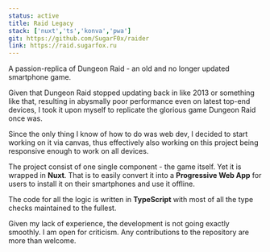 ```yaml
---
status: active
title: Raid Legacy
stack: ['nuxt','ts','konva','pwa']
git: https://github.com/SugarF0x/raider
link: https://raid.sugarfox.ru
---
```


A passion-replica of Dungeon Raid - an old and no longer updated smartphone game.
<!--more-->
Given that Dungeon Raid stopped updating back in like 2013 or something like that,
resulting in abysmally poor performance even on latest top-end devices,
I took it upon myself to replicate the glorious game Dungeon Raid once was.

Since the only thing I know of how to do was web dev, I decided to start working on it via canvas, thus
effectively also working on this project being responsive enough to work on all devices.

The project consist of one single component - the game itself. Yet it is wrapped in **Nuxt**. That is to easily convert it
into a **Progressive Web App** for users to install it on their smartphones and use it offline.

The code for all the logic is written in **TypeScript** with most of all the type checks maintained to the fullest.

Given my lack of experience, the development is not going exactly smoothly. I am open for criticism. Any contributions
to the repository are more than welcome.
